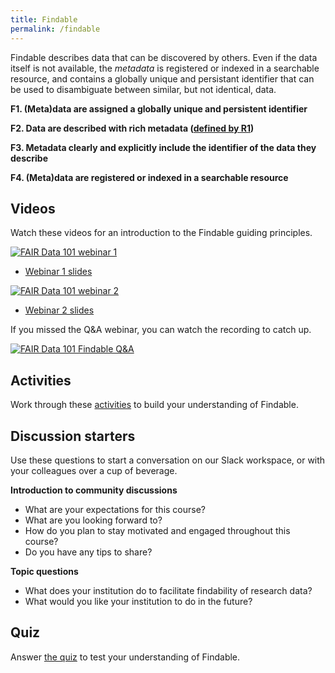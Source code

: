 ```yaml
---
title: Findable
permalink: /findable
---
```


Findable describes data that can be discovered by others. Even if the data itself is not available, the *metadata* is registered or indexed in a searchable resource,
and contains a globally unique and persistant identifier that can be used to disambiguate between similar, but not identical, data.

**F1. (Meta)data are assigned a globally unique and persistent identifier**

**F2. Data are described with rich metadata ([defined by R1](../4-reusable/overview.md))**

**F3. Metadata clearly and explicitly include the identifier of the data they describe**

**F4. (Meta)data are registered or indexed in a searchable resource**

## Videos

Watch these videos for an introduction to the Findable guiding principles.

[![FAIR Data 101 webinar 1](https://img.youtube.com/vi/R2lL5z8Q5_c/0.jpg)](https://www.youtube.com/watch?v=R2lL5z8Q5_c)

* [Webinar 1 slides](webinar-1-slides.pdf)

[![FAIR Data 101 webinar 2](https://img.youtube.com/vi/vSRXLMcFkQA/0.jpg)](https://www.youtube.com/watch?v=vSRXLMcFkQA)

* [Webinar 2 slides](webinar-2-slides.pdf)

If you missed the Q&A webinar, you can watch the recording to catch up.

[![FAIR Data 101 Findable Q&A](https://img.youtube.com/vi/6KAR4jJVK8I/0.jpg)](https://www.youtube.com/watch?v=6KAR4jJVK8I)

## Activities

Work through these [activities](activities.md) to build your understanding of Findable.

## Discussion starters

Use these questions to start a conversation on our Slack workspace, or with your colleagues over a cup of beverage.

**Introduction to community discussions**
* What are your expectations for this course? 
* What are you looking forward to?
* How do you plan to stay motivated and engaged throughout this course? 
* Do you have any tips to share? 

**Topic questions**
* What does your institution do to facilitate findability of research data? 
* What would you like your institution to do in the future?

## Quiz

Answer [the quiz](https://www.surveymonkey.com/r/X3ZLC8J) to test your understanding of Findable.
